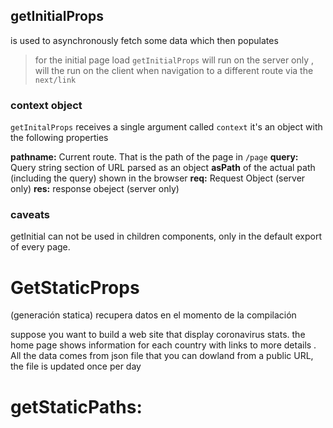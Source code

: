 ## getInitialProps 

is used to asynchronously fetch 
some data which then populates

> for the initial page load `getInitialProps` 
will run on the server only , will the run on the client when 
navigation to a different route via the `next/link`


### context object 

`getInitalProps` receives a single 
argument called `context` it's an object 
with the following properties

**pathname:** Current route. That is the path of the page 
in `/page`
**query:** Query string section of URL parsed as an object 
**asPath** of the actual path (including the query) shown in 
the browser 
**req:** Request Object  (server only)
**res:** response obeject (server only)


### caveats 

getInitial can not be used in children components, only 
in the default export of every 
page.


# GetStaticProps
(generación statica) recupera 
datos en el momento de la compilación

suppose you   want to build a web site that display 
coronavirus stats.
the home page shows information for each 
country with links to more details . All the 
data comes from json file that you 
can dowland from a public URL, the file is updated 
once per day 

# getStaticPaths: 





